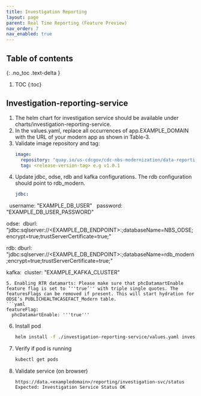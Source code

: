 ```yaml
---
title: Investigation Reporting
layout: page
parent: Real Time Reporting (Feature Preview)
nav_order: 7
nav_enabled: true
---
```


## Table of contents
{: .no_toc .text-delta }

1. TOC
{:toc}

## Investigation-reporting-service
1. The helm chart for investigation service should be available under charts/investigation-reporting-service.
2. In the values.yaml, replace all occurrences of app.EXAMPLE_DOMAIN with the URL of your modern app as shown in Table-3.
3. Validate image repository and tag:
   ```yaml
   image:
     repository: "quay.io/us-cdcgov/cdc-nbs-modernization/data-reporting-service/investigation-reporting-service"
     tag: <release-version-tag> e.g v1.0.1
   ```
4. Update jdbc, odse, rdb and kafka configurations. The rdb configuration should point to rdb_modern.
   ```yaml
   jdbc:
     username: "EXAMPLE_DB_USER"
     password: "EXAMPLE_DB_USER_PASSWORD"

   odse:
     dburl: "jdbc:sqlserver://<EXAMPLE_DB_ENDPOINT>:<PORT>;databaseName=NBS_ODSE;encrypt=true;trustServerCertificate=true;"
    
   rdb:
     dburl: "jdbc:sqlserver://<EXAMPLE_DB_ENDPOINT>:<PORT>;databaseName=rdb_modern;encrypt=true;trustServerCertificate=true;"
    
   kafka:
     cluster: "EXAMPLE_KAFKA_CLUSTER"
   ```
5. Enabling RTR datamarts: Please make sure that phcDatamartEnable feature flag is set to ‘''true’'' with triple single quotes. The featuresFlags can be removed if present. This will start hydration for ODSE’s PUBLICHEALTHCASEFACT_Modern table.
   ```yaml
   featureFlag:
     phcDatamartEnable: '''true'''
   ``` 
6. Install pod
   ```bash
   helm install -f ./investigation-reporting-service/values.yaml investigation-reporting-service ./investigation-reporting-service/
   ```
7. Verify if pod is running
   ```bash
   kubectl get pods
   ```
8. Validate service (on browser)
   ```
   https://data.<exampledomain>/reporting/investigation-svc/status
   Expected: Investigation Service Status OK
   ```
